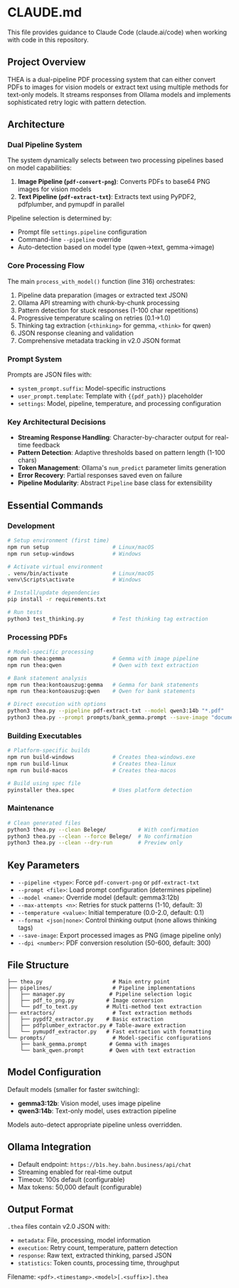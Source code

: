 # CLAUDE.md

This file provides guidance to Claude Code (claude.ai/code) when working with code in this repository.

## Project Overview

THEA is a dual-pipeline PDF processing system that can either convert PDFs to images for vision models or extract text using multiple methods for text-only models. It streams responses from Ollama models and implements sophisticated retry logic with pattern detection.

## Architecture

### Dual Pipeline System

The system dynamically selects between two processing pipelines based on model capabilities:

1. **Image Pipeline (`pdf-convert-png`)**: Converts PDFs to base64 PNG images for vision models
2. **Text Pipeline (`pdf-extract-txt`)**: Extracts text using PyPDF2, pdfplumber, and pymupdf in parallel

Pipeline selection is determined by:
- Prompt file `settings.pipeline` configuration
- Command-line `--pipeline` override
- Auto-detection based on model type (qwen→text, gemma→image)

### Core Processing Flow

The main `process_with_model()` function (line 316) orchestrates:
1. Pipeline data preparation (images or extracted text JSON)
2. Ollama API streaming with chunk-by-chunk processing
3. Pattern detection for stuck responses (1-100 char repetitions)
4. Progressive temperature scaling on retries (0.1→1.0)
5. Thinking tag extraction (`<thinking>` for gemma, `<think>` for qwen)
6. JSON response cleaning and validation
7. Comprehensive metadata tracking in v2.0 JSON format

### Prompt System

Prompts are JSON files with:
- `system_prompt.suffix`: Model-specific instructions
- `user_prompt.template`: Template with `{{pdf_path}}` placeholder
- `settings`: Model, pipeline, temperature, and processing configuration

### Key Architectural Decisions

- **Streaming Response Handling**: Character-by-character output for real-time feedback
- **Pattern Detection**: Adaptive thresholds based on pattern length (1-100 chars)
- **Token Management**: Ollama's `num_predict` parameter limits generation
- **Error Recovery**: Partial responses saved even on failure
- **Pipeline Modularity**: Abstract `Pipeline` base class for extensibility

## Essential Commands

### Development

```bash
# Setup environment (first time)
npm run setup                    # Linux/macOS
npm run setup-windows            # Windows

# Activate virtual environment
. venv/bin/activate              # Linux/macOS
venv\Scripts\activate            # Windows

# Install/update dependencies
pip install -r requirements.txt

# Run tests
python3 test_thinking.py         # Test thinking tag extraction
```

### Processing PDFs

```bash
# Model-specific processing
npm run thea:gemma               # Gemma with image pipeline
npm run thea:qwen                # Qwen with text extraction

# Bank statement analysis
npm run thea:kontoauszug:gemma   # Gemma for bank statements
npm run thea:kontoauszug:qwen    # Qwen for bank statements

# Direct execution with options
python3 thea.py --pipeline pdf-extract-txt --model qwen3:14b "*.pdf"
python3 thea.py --prompt prompts/bank_gemma.prompt --save-image "document.pdf"
```

### Building Executables

```bash
# Platform-specific builds
npm run build-windows            # Creates thea-windows.exe
npm run build-linux              # Creates thea-linux
npm run build-macos              # Creates thea-macos

# Build using spec file
pyinstaller thea.spec            # Uses platform detection
```

### Maintenance

```bash
# Clean generated files
python3 thea.py --clean Belege/          # With confirmation
python3 thea.py --clean --force Belege/  # No confirmation
python3 thea.py --clean --dry-run        # Preview only
```

## Key Parameters

- `--pipeline <type>`: Force `pdf-convert-png` or `pdf-extract-txt`
- `--prompt <file>`: Load prompt configuration (determines pipeline)
- `--model <name>`: Override model (default: gemma3:12b)
- `--max-attempts <n>`: Retries for stuck patterns (1-10, default: 3)
- `--temperature <value>`: Initial temperature (0.0-2.0, default: 0.1)
- `--format <json|none>`: Control thinking output (none allows thinking tags)
- `--save-image`: Export processed images as PNG (image pipeline only)
- `--dpi <number>`: PDF conversion resolution (50-600, default: 300)

## File Structure

```
├── thea.py                      # Main entry point
├── pipelines/                   # Pipeline implementations
│   ├── manager.py              # Pipeline selection logic
│   ├── pdf_to_png.py          # Image conversion
│   └── pdf_to_text.py         # Multi-method text extraction
├── extractors/                  # Text extraction methods
│   ├── pypdf2_extractor.py    # Basic extraction
│   ├── pdfplumber_extractor.py # Table-aware extraction
│   └── pymupdf_extractor.py   # Fast extraction with formatting
└── prompts/                     # Model-specific configurations
    ├── bank_gemma.prompt       # Gemma with images
    └── bank_qwen.prompt        # Qwen with text extraction
```

## Model Configuration

Default models (smaller for faster switching):
- **gemma3:12b**: Vision model, uses image pipeline
- **qwen3:14b**: Text-only model, uses extraction pipeline

Models auto-detect appropriate pipeline unless overridden.

## Ollama Integration

- Default endpoint: `https://b1s.hey.bahn.business/api/chat`
- Streaming enabled for real-time output
- Timeout: 100s default (configurable)
- Max tokens: 50,000 default (configurable)

## Output Format

`.thea` files contain v2.0 JSON with:
- `metadata`: File, processing, model information
- `execution`: Retry count, temperature, pattern detection
- `response`: Raw text, extracted thinking, parsed JSON
- `statistics`: Token counts, processing time, throughput

Filename: `<pdf>.<timestamp>.<model>[.<suffix>].thea`